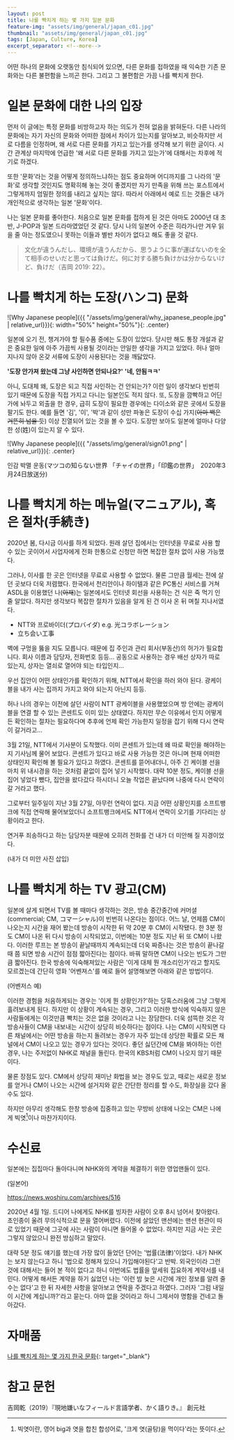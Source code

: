 ```yaml
---
layout: post
title: 나를 빡치게 하는 몇 가지 일본 문화
feature-img: "assets/img/general/japan_c01.jpg"
thumbnail: "assets/img/general/japan_c01.jpg"
tags: [Japan, Culture, Korea]
excerpt_separator: <!--more-->
---
```


어떤 하나의 문화에 오랫동안 침식되어 있으면, 다른 문화를 접하였을 때 익숙한 기존 문화와는 다른 불편함을 느끼곤 한다. 그리고 그 불편함은 가끔 나를 빡치게 한다.

<!--more-->

# 일본 문화에 대한 나의 입장

먼저 이 글에는 특정 문화를 비방하고자 하는 의도가 전혀 없음을 밝혀둔다. 다른 나라의 문화에는 자기 자신의 문화와 어떠한 점에서 차이가 있는지를 알아보고, 비슷하지만 서로 다름을 인정하며, 왜 서로 다른 문화를 가지고 있는가를 생각해 보기 위한 글이다. 시간 관계상 마지막에 언급한 '왜 서로 다른 문화를 가지고 있는가'에 대해서는 차후에 적기로 하겠다.

또한 '문화'라는 것을 어떻게 정의하느냐하는 점도 중요하며 어디까지를 그 나라의 '문화'로 생각할 것인지도 명확히해 놓는 것이 좋겠지만 자기 만족을 위해 쓰는 포스트에서 그렇게까지 엄밀한 정의를 내리고 싶지는 않다. 따라서 아래에서 예로 드는 것들은 내가 개인적으로 생각하는 일본 '문화'이다.

나는 일본 문화를 좋아한다. 처음으로 일본 문화를 접하게 된 것은 아마도 2000년 대 초반, J-POP과 일본 드라마였었던 것 같다. 당시 나의 일본어 수준은 히라가나만 겨우 읽을 줄 아는 정도였으니 못하는 이들과 별반 차이가 없다고 해도 좋을 것 같다.

> 文化が違うんだし、環境が違うんだから、思うように事が運ばないのを全て相手のせいだと思っては負けだ。何に対する勝ち負けかは分からないけど、負けだ（吉岡 2019: 22）。

# 나를 빡치게 하는 도장(ハンコ) 문화

![Why Japanese people]({{ "/assets/img/general/why_japanese_people.jpg" | relative_url}}){: width="50%" height="50%"}{: .center} 

일본에 오기 전, 챙겨가야 할 필수품 중에는 도장이 있었다. 당시만 해도 통장 개설과 같은 중요한 일에 아주 가끔씩 사용될 것이라는 안일한 생각을 가지고 있었다. 허나 얼마 지나지 않아 온갖 서류에 도장이 사용된다는 것을 깨닳았다. 

**'도장 안가져 왔는데 그냥 사인하면 안되나요?'** **'네, 안됨ㅋㅋ'**

아니, 도대체 왜, 도장은 되고 직접 사인하는 건 안되는가? 이런 일이 생각보다 빈번히 있기 때문에 도장을 직접 가지고 다니는 일본인도 적지 않다. 또, 도장을 깜빡하고 어딘가에 놔두고 외출을 한 경우, 급히 도장이 필요한 경우에는 다이소와 같은 곳에서 도장을 팔기도 한다. 예를 들면 '김', '이', '박'과 같이 성만 파놓은 도장이 수십 가지(~~아마 백은 거뜬히 넘을 듯~~) 이상 진열되어 있는 것을 볼 수 있다. 도장만 보아도 일본에 얼마나 다양한 성(姓)이 있는지 알 수 있다.

![Why Japanese people]({{ "/assets/img/general/sign01.png" | relative_url}}){: .center} 

인감 박멸 운동(マツコの知らない世界 「チャイの世界」「印鑑の世界」　2020年3月24日放送分)

# 나를 빡치게 하는 메뉴얼(マニュアル), 혹은 절차(手続き)

2020년 봄, 다시금 이사를 하게 되었다. 원래 살던 집에서는 인터넷을 무료로 사용 할 수 있는 곳이어서 사업자에게 전화 한통으로 신청만 하면 복잡한 절차 없이 사용 가능했다.

그러나, 이사를 한 곳은 인터넷을 무료로 사용할 수 없었다. 물론 그만큼 월세는 전에 살던 곳보다 더욱 저렴했다. 한국에서 천리안이나 하이텔과 같은 PC통신 서비스를 거쳐 ASDL을 이용했던 나(~~아재~~)는 일본에서도 인터넷 회선을 사용하는 건 식은 죽 먹기 인 줄 알았다. 하지만 생각보다 복잡한 절차가 있음을 알게 된 건 이사 온 뒤 며칠 지나서였다.

- NTT와 프로바이더(プロバイダ) e.g. 光コラボレーション
- 立ち会い工事

벽에 구멍을 뚫을 지도 모릅니다. 때문에 집 주인과 관리 회사(부동산)의 허가가 필요합니다. 회사 이름과 담당자, 전화번호 등등... 공동으로 사용하는 경우 배선 상자가 따로 있는지, 상자는 열쇠로 열어야 되는 타입인지...

우선 집안이 어떤 상태인가를 확인하기 위해, NTT에서 확인을 하러 와야 된다. 광케이블을 내가 사는 집까지 가지고 와야 되는지 아닌지 등등.

허나 나의 경우는 이전에 살던 사람이 NTT 광케이블을 사용했었으며 방 안에는 광케이블을 연결 할 수 있는 콘센트도 이미 있는 상태였다. 하지만 무슨 이유에서 인지 어떻게든 확인하는 절차는 필요하다며 추후에 언제 확인 가능한지 일정을 잡기 위해 다시 연락이 갈거라고...

3월 21일, NTT에서 기사분이 도착했다. 이미 콘센트가 있는데 왜 따로 확인을 해야하는지 기사님께 물어 보았다. 콘센트가 있다고 바로 사용 가능한 것은 아니며 현재 어떠한 상태인지 확인해 볼 필요가 있다고 하였다. 콘센트를 뜯어내더니, 아주 긴 케이블 선을 마치 위 내시경을 하는 것처럼 끝없이 집어 넣기 시작했다. 대략 10분 정도, 케이블 선을 집어 넣었다 뺐다, 집안을 왔다갔다 하시더니 오늘 작업은 끝났다며 나중에 다시 연락이 갈 거라고 했다.

그로부터 일주일이 지난 3월 27일, 아무런 연락이 없다. 지금 어떤 상황인지를 소프트뱅크에 직접 연락해 물어보았더니 소프트뱅크에서도 NTT에서 연락이 오기를 기다리는 상황이라고 한다.

연거푸 죄송하다고 하는 담당자분 때문에 오히려 전화를 건 내가 더 미안해 질 지경이었다.

(내가 더 미안 사진 삽입)

# 나를 빡치게 하는 TV 광고(CM)

일본에 살게 되면서 TV를 볼 때마다 생각하는 것은, 방송 중간중간에 커머셜(commercial; CM, コマーシャル)이 빈번히 나온다는 점이다. 어느 날, 언제쯤 CM이 나오는지 시간을 재어 봤는데 방송이 시작한 뒤 약 20분 후 CM이 시작됐다. 한 3분 정도 CM이 나온 뒤 다시 방송이 시작되었고, 이번에는 10분 정도 지난 뒤 또 CM이 나왔다. 이러한 루프는 본 방송이 끝날때까지 계속되는데 더욱 짜증나는 것은 방송이 끝나갈 때 쯤 되면 방송 시간이 점점 짧아진다는 점이다. 바꿔 말하면 CM이 나오는 빈도가 그만큼 짧아진다. 한국 방송에 익숙해져있는 사람은 '이게 대체 뭔 개소리인가'라고 할지도 모르겠는데 간단히 영화 '어벤져스'를 예로 들어 설명해보면 아래와 같은 방법이다.



(어벤저스 예)

이러한 경험을 처음하게되는 경우는 '이게 뭔 상황인가?'하는 당혹스러움에 그냥 그렇게 흘려보내게 된다. 하지만 이 상황이 계속되는 경우, 그리고 이러한 방식에 익숙하지 않은 사람들에게는 이것만큼 빡치는 것은 없을 것이라고 나는 장담한다. 더욱 섬뜩한 것은 각 방송사들이 CM을 내보내는 시간이 상당히 비슷하다는 점이다. 나는 CM이 시작되면 다른 채널에서는 어떤 방송을 하는지 돌려보는 경우가 자주 있는데 상당한 확률로 모든 채널에서 CM이 나오고 있는 경우가 있다는 것이다. 좋던 싫던간에 CM을 봐야하는 이런 경우, 나는 주저없이 NHK로 채널을 돌린다. 한국의 KBS처럼 CM이 나오지 않기 때문이다.

물론 장점도 있다. CM에서 상당히 재미난 화법을 보는 경우도 있고, 때로는 새로운 정보를 얻거나 CM이 나오는 시간에 설거지와 같은 간단한 정리를 할 수도, 화장실을 갔다 올 수도 있다.

하지만 아무리 생각해도 한창 방송에 집중하고 있는 무방비 상태에 나오는 CM은 나에게 빅엿[^1]이나 마찬가지이다. 

# 수신료

일본에는 집집마다 돌아다니며 NHK와의 계약을 체결하기 위한 영업맨들이 있다.

(일본어)

 https://news.woshiru.com/archives/516 

2020년 4월 1일. 드디어 나에게도 NHK를 빙자한 사람이 오후 8시 넘어서 찾아왔다. 초인종이 울려 무의식적으로 문을 열어버렸다. 이전에 살았던 맨션에는 맨션 현관이 따로 있었기 때문에 그곳에 사는 사람이 아니면 들어올 수 없었다. 하지만 지금 사는 곳은 그렇지 않았으니 완전 방심하고 말았다.

대략 5분 정도 얘기를 했는데 가장 많이 들었던 단어는 '법률(法律)'이었다. 내가 NHK는 보지 않는다고 하니 '법으로 정해져 있으니 가입해야된다'고 반박. 외국인이라 그런 것에 대해서는 들어 본 적이 없다고 하니 이번에도 법률을 앞세워 집요하게 계약서를 내민다. 어떻게 해서든 계약을 하기 싫었던 나는 '이런 밤 늦은 시간에 개인 정보를 알려 줄 수는 없다'고 한 뒤 자세한 사항을 알아보고 연락을 주겠다고 하였다. 그러자 '그럼 내일 이 시간에 계십니까?'라고 묻는다. 아마 없을 것이라고 하니 그제서야 명함을 건네고 돌아갔다.

# 자매품

[나를 빡치게 하는 몇 가지 한국 문화]( https://babelturo.github.io/2020/03/11/furious02.html ){: target="_blank"}

# 참고 문헌

吉岡乾（2019）『現地嫌いなフィールド言語学者、かく語りき。』 創元社

[^1]: 빅엿이란, 영어 big과 엿을 합친 합성어로, '크게 엿(골탕)을 먹이다'라는 뜻이다.